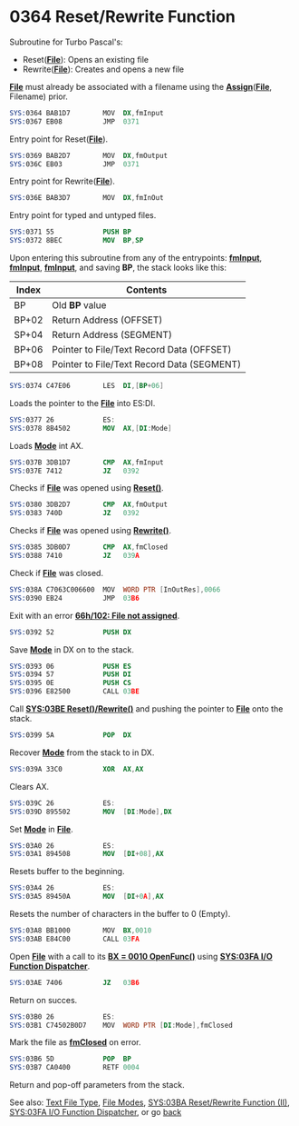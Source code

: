 # 0364 Reset/Rewrite Function

Subroutine for Turbo Pascal's:

- Reset(**[File](TEXT-FILE-TYPE.md)**): Opens an existing file
- Rewrite(**[File](TEXT-FILE-TYPE.md)**): Creates and opens a new file

**[File](TEXT-FILE-TYPE.md)** must already be associated with a filename using the **[Assign](02E6-ASSIGN-FUNC.md)**(**[File](TEXT-FILE-TYPE.md)**, Filename) prior.

```nasm
SYS:0364 BAB1D7        MOV	DX,fmInput
SYS:0367 EB08          JMP	0371
```

Entry point for Reset(**[File](TEXT-FILE-TYPE.md)**).

```nasm
SYS:0369 BAB2D7        MOV	DX,fmOutput
SYS:036C EB03          JMP	0371
```

Entry point for Rewrite(**[File](TEXT-FILE-TYPE.md)**).

```nasm
SYS:036E BAB3D7        MOV	DX,fmInOut
```

Entry point for typed and untyped files.

```nasm
SYS:0371 55            PUSH	BP
SYS:0372 8BEC          MOV	BP,SP
```

Upon entering this subroutine from any of the entrypoints: **[fmInput](FILE-MODES.md)**, **[fmInput](FILE-MODES.md)**, **[fmInput](FILE-MODES.md)**, and saving **BP**, the stack looks like this:

|Index|Contents                                  |
|-----|------------------------------------------|
|BP   |Old **BP** value                          |
|BP+02|Return Address (OFFSET)                   |
|SP+04|Return Address (SEGMENT)                  |
|BP+06|Pointer to File/Text Record Data (OFFSET) |
|BP+08|Pointer to File/Text Record Data (SEGMENT)|

```nasm
SYS:0374 C47E06        LES	DI,[BP+06]
```

Loads the pointer to the **[File](TEXT-FILE-TYPE.md)** into ES:DI.

```nasm
SYS:0377 26            ES:
SYS:0378 8B4502        MOV	AX,[DI:Mode]
```

Loads **[Mode](FILE-MODES.md)** int AX.

```nasm
SYS:037B 3DB1D7        CMP	AX,fmInput
SYS:037E 7412          JZ	0392
```

Checks if **[File](TEXT-FILE-TYPE.md)** was opened using **[Reset()](FILE-MODES.md)**.

```nasm
SYS:0380 3DB2D7        CMP	AX,fmOutput
SYS:0383 740D          JZ	0392
```

Checks if **[File](TEXT-FILE-TYPE.md)** was opened using **[Rewrite()](FILE-MODES.md)**.

```nasm
SYS:0385 3DB0D7        CMP	AX,fmClosed
SYS:0388 7410          JZ	039A
```

Check if **[File](TEXT-FILE-TYPE.md)** was closed.

```nasm
SYS:038A C7063C006600  MOV	WORD PTR [InOutRes],0066
SYS:0390 EB24          JMP	03B6
```

Exit with an error **[66h/102: File not assigned](ERROR-CODES.md)**.

```nasm
SYS:0392 52            PUSH	DX
```

Save **[Mode](FILE-MODES.md)** in DX on to the stack.

```nasm
SYS:0393 06            PUSH	ES
SYS:0394 57            PUSH	DI
SYS:0395 0E            PUSH	CS
SYS:0396 E82500        CALL	03BE
```

Call **[SYS:03BE Reset()/Rewrite()](03BA-RESET-REWRITE-FUNC-II.md)** and pushing the pointer to **[File](TEXT-FILE-TYPE.md)** onto the stack.


```nasm
SYS:0399 5A            POP	DX
```

Recover **[Mode](FILE-MODES.md)** from the stack to in DX.

```nasm
SYS:039A 33C0          XOR	AX,AX
```

Clears AX.

```nasm
SYS:039C 26            ES:
SYS:039D 895502        MOV	[DI:Mode],DX
```

Set **[Mode](FILE-MODES.md)**  in **[File](TEXT-FILE-TYPE.md)**.

```nasm
SYS:03A0 26            ES:
SYS:03A1 894508        MOV	[DI+08],AX
```

Resets buffer to the beginning.

```nasm
SYS:03A4 26            ES:
SYS:03A5 89450A        MOV	[DI+0A],AX
```

Resets the number of characters in the buffer to 0 (Empty).

```nasm
SYS:03A8 BB1000        MOV	BX,0010
SYS:03AB E84C00        CALL	03FA
```

Open **[File](TEXT-FILE-TYPE.md)** with a call to its **[BX = 0010 OpenFunc()](TEXT-FILE-TYPE.md)** using **[SYS:03FA I/O Function Dispatcher](03FA-IO-FUNCTION-DISPATCHER.md)**.

```nasm
SYS:03AE 7406          JZ	03B6
```

Return on succes.

```nasm
SYS:03B0 26            ES:
SYS:03B1 C74502B0D7    MOV	WORD PTR [DI:Mode],fmClosed
```

Mark the file as  **[fmClosed](FILE-MODES.md)** on error.

```nasm
SYS:03B6 5D            POP	BP
SYS:03B7 CA0400        RETF	0004
```

Return and pop-off parameters from the stack.

See also: [Text File Type](TEXT-FILE-TYPE.md), [File Modes](FILE-MODES.md), [SYS:03BA Reset/Rewrite Function (II)](03BA-RESET-REWRITE-FUNC-II.md), [SYS:03FA I/O Function Dispatcher](03FA-IO-FUNCTION-DISPATCHER.md), or go [back](../README.md)